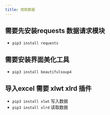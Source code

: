 ```yaml
---
title: 爬取数据
---
```


## 需要先安装requests 数据请求模块

- `pip3 install requests`

## 需要安装界面美化工具

- `pip3 install beautifulsoup4`

## 导入excel 需要 xlwt xlrd 插件

- `pip3 install xlwt` 写入数据
- `pip3 install xlrd` 读取数据
